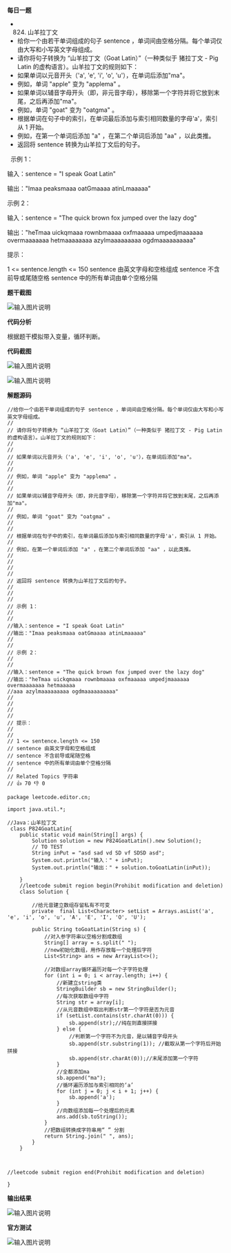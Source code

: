  **每日一题** 


- 824. 山羊拉丁文
- 给你一个由若干单词组成的句子 sentence ，单词间由空格分隔。每个单词仅由大写和小写英文字母组成。
- 请你将句子转换为 “山羊拉丁文（Goat Latin）”（一种类似于 猪拉丁文 - Pig Latin 的虚构语言）。山羊拉丁文的规则如下：
- 如果单词以元音开头（'a', 'e', 'i', 'o', 'u'），在单词后添加"ma"。
- 例如，单词 "apple" 变为 "applema" 。
- 如果单词以辅音字母开头（即，非元音字母），移除第一个字符并将它放到末尾，之后再添加"ma"。
- 例如，单词 "goat" 变为 "oatgma" 。
- 根据单词在句子中的索引，在单词最后添加与索引相同数量的字母'a'，索引从 1 开始。
- 例如，在第一个单词后添加 "a" ，在第二个单词后添加 "aa" ，以此类推。
- 返回将 sentence 转换为山羊拉丁文后的句子。

 
示例 1：

输入：sentence = "I speak Goat Latin"

输出："Imaa peaksmaaa oatGmaaaa atinLmaaaaa"

示例 2：

输入：sentence = "The quick brown fox jumped over the lazy dog"

输出："heTmaa uickqmaaa rownbmaaaa oxfmaaaaa umpedjmaaaaaa overmaaaaaaa hetmaaaaaaaa azylmaaaaaaaaa ogdmaaaaaaaaaa"

提示：

1 <= sentence.length <= 150
sentence 由英文字母和空格组成
sentence 不含前导或尾随空格
sentence 中的所有单词由单个空格分隔

 **题干截图** 

![输入图片说明](%E5%9B%BE%E7%89%87/%E6%AF%8F%E6%97%A5%E4%B8%80%E9%A2%98.png)

 **代码分析** 

根据题干模拟带入变量，循环判断。

 **代码截图** 

![输入图片说明](%E5%9B%BE%E7%89%87/%E8%A7%A3%E9%A2%981.png)

![输入图片说明](%E5%9B%BE%E7%89%87/%E8%A7%A3%E9%A2%982.png)

 **解题源码** 

```
//给你一个由若干单词组成的句子 sentence ，单词间由空格分隔。每个单词仅由大写和小写英文字母组成。 
//
// 请你将句子转换为 “山羊拉丁文（Goat Latin）”（一种类似于 猪拉丁文 - Pig Latin 的虚构语言）。山羊拉丁文的规则如下： 
//
// 
// 如果单词以元音开头（'a', 'e', 'i', 'o', 'u'），在单词后添加"ma"。
//
// 
// 例如，单词 "apple" 变为 "applema" 。 
// 
// 
// 如果单词以辅音字母开头（即，非元音字母），移除第一个字符并将它放到末尾，之后再添加"ma"。
// 
// 例如，单词 "goat" 变为 "oatgma" 。 
// 
// 
// 根据单词在句子中的索引，在单词最后添加与索引相同数量的字母'a'，索引从 1 开始。
// 
// 例如，在第一个单词后添加 "a" ，在第二个单词后添加 "aa" ，以此类推。 
// 
// 
// 
//
// 返回将 sentence 转换为山羊拉丁文后的句子。 
//
// 
//
// 示例 1： 
//
// 
//输入：sentence = "I speak Goat Latin"
//输出："Imaa peaksmaaa oatGmaaaa atinLmaaaaa"
// 
//
// 示例 2： 
//
// 
//输入：sentence = "The quick brown fox jumped over the lazy dog"
//输出："heTmaa uickqmaaa rownbmaaaa oxfmaaaaa umpedjmaaaaaa overmaaaaaaa hetmaaaaa
//aaa azylmaaaaaaaaa ogdmaaaaaaaaaa"
// 
//
// 
//
// 提示： 
//
// 
// 1 <= sentence.length <= 150 
// sentence 由英文字母和空格组成 
// sentence 不含前导或尾随空格 
// sentence 中的所有单词由单个空格分隔 
// 
// Related Topics 字符串 
// 👍 70 👎 0

package leetcode.editor.cn;

import java.util.*;

//Java：山羊拉丁文
 class P824GoatLatin{
    public static void main(String[] args) {
        Solution solution = new P824GoatLatin().new Solution();
        // TO TEST
        String inPut = "asd sad vd SD vf SDSD asd";
        System.out.println("输入：" + inPut);
        System.out.println("输出：" + solution.toGoatLatin(inPut));

    }
    //leetcode submit region begin(Prohibit modification and deletion)
    class Solution {

        //给元音建立数组存留私有不可变
        private  final List<Character> setList = Arrays.asList('a', 'e', 'i', 'o', 'u', 'A', 'E', 'I', 'O', 'U');

        public String toGoatLatin(String s) {
            //对入参字符串以空格分割成数组
            String[] array = s.split(" ");
            //new初始化数组，用作存放每一个处理后字符
            List<String> ans = new ArrayList<>();

            //对数组array循环遍历对每一个子字符处理
            for (int i = 0; i < array.length; i++) {
                //新建立string类
                StringBuilder sb = new StringBuilder();
                //每次获取数组中字符
                String str = array[i];
                //从元音数组中取出判断str第一个字符是否为元音
                if (setList.contains(str.charAt(0))) {
                    sb.append(str);//纯在则直接拼接
                } else {
                    //判断第一个字符不为元音，是以辅音字母开头
                    sb.append(str.substring(1)); //截取从第一个字符后开始拼接
                    sb.append(str.charAt(0));//末尾添加第一个字符
                }
                //全都添加ma
                sb.append("ma");
                //循环遍历添加与索引相同的‘a’
                for (int j = 0; j < i + 1; j++) {
                    sb.append('a');
                }
                //向数组添加每一个处理后的元素
                ans.add(sb.toString());
            }
            //把数组转换成字符串用“ ” 分割
            return String.join(" ", ans);
        }
    }



//leetcode submit region end(Prohibit modification and deletion)

}
```
 **输出结果** 

![输入图片说明](%E5%9B%BE%E7%89%87/%E8%BE%93%E5%87%BA1.png)


 **官方测试** 

![输入图片说明](%E5%9B%BE%E7%89%87/%E8%BE%93%E5%87%BA2.png)

